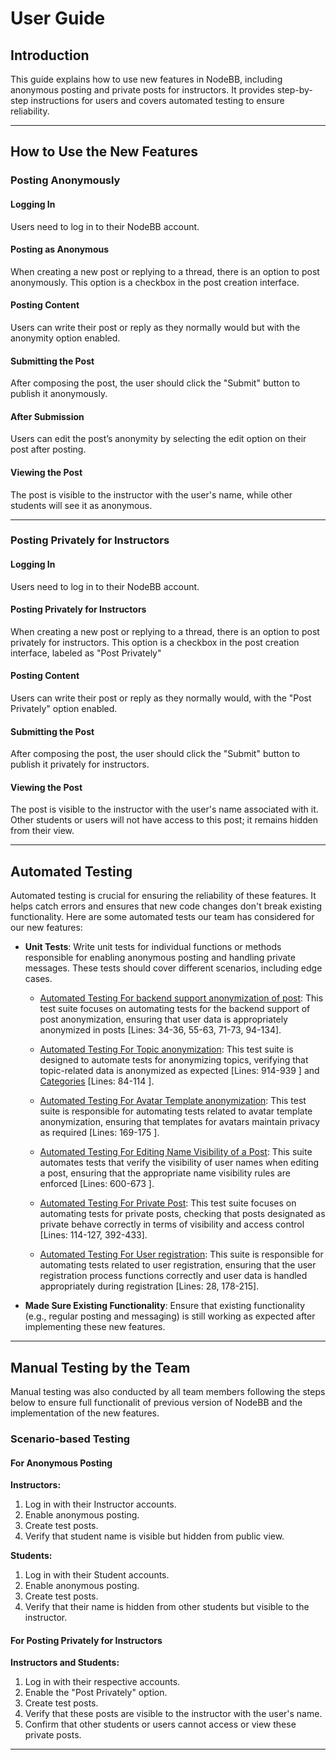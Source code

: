 # User Guide

## Introduction

This guide explains how to use new features in NodeBB, including anonymous posting and private posts for instructors. It provides step-by-step instructions for users and covers automated testing to ensure reliability.

---

## How to Use the New Features

### Posting Anonymously

#### Logging In

Users need to log in to their NodeBB account.

#### Posting as Anonymous

When creating a new post or replying to a thread, there is an option to post anonymously. This option is a checkbox in the post creation interface.

#### Posting Content

Users can write their post or reply as they normally would but with the anonymity option enabled.

#### Submitting the Post

After composing the post, the user should click the "Submit" button to publish it anonymously.

#### After Submission

Users can edit the post’s anonymity by selecting the edit option on their post after posting.

#### Viewing the Post

The post is visible to the instructor with the user's name, while other students will see it as anonymous.

---

### Posting Privately for Instructors

#### Logging In

Users need to log in to their NodeBB account.

#### Posting Privately for Instructors

When creating a new post or replying to a thread, there is an option to post privately for instructors. This option is a checkbox in the post creation interface, labeled as "Post Privately"

#### Posting Content

Users can write their post or reply as they normally would, with the "Post Privately" option enabled.

#### Submitting the Post

After composing the post, the user should click the "Submit" button to publish it privately for instructors.

#### Viewing the Post

The post is visible to the instructor with the user's name associated with it. Other students or users will not have access to this post; it remains hidden from their view.

---

## Automated Testing

Automated testing is crucial for ensuring the reliability of these features. It helps catch errors and ensures that new code changes don't break existing functionality. Here are some automated tests our team has considered for our new features:

- **Unit Tests**: Write unit tests for individual functions or methods responsible for enabling anonymous posting and handling private messages. These tests should cover different scenarios, including edge cases.

  - [Automated Testing For backend support anonymization of post](test/posts.js): This test suite focuses on automating tests for the backend support of post anonymization, ensuring that user data is appropriately anonymized in posts [Lines: 34-36, 55-63, 71-73, 94-134].

  - [Automated Testing For Topic anonymization](test/topics.js): This test suite is designed to automate tests for anonymizing topics, verifying that topic-related data is anonymized as expected [Lines: 914-939 ] and [Categories](test/categories.js) [Lines: 84-114 ].

  - [Automated Testing For Avatar Template anonymization](test/template-helpers.js): This test suite is responsible for automating tests related to avatar template anonymization, ensuring that templates for avatars maintain privacy as required [Lines: 169-175 ].

  - [Automated Testing For Editing Name Visibility of a Post](test/posts.js): This suite automates tests that verify the visibility of user names when editing a post, ensuring that the appropriate name visibility rules are enforced [Lines: 600-673 ].

  - [Automated Testing For Private Post](test/topics.js): This test suite focuses on automating tests for private posts, checking that posts designated as private behave correctly in terms of visibility and access control [Lines: 114-127, 392-433].

  - [Automated Testing For User registration](test/user.js): This suite is responsible for automating tests related to user registration, ensuring that the user registration process functions correctly and user data is handled appropriately during registration [Lines: 28, 178-215].

- **Made Sure Existing Functionality**: Ensure that existing functionality (e.g., regular posting and messaging) is still working as expected after implementing these new features.

---

## Manual Testing by the Team

Manual testing was also conducted by all team members following the steps below to ensure full functionalit of previous version of NodeBB and the implementation of the new features. 

### Scenario-based Testing

#### For Anonymous Posting

**Instructors:**

1. Log in with their Instructor accounts.
2. Enable anonymous posting.
3. Create test posts.
4. Verify that student name is visible but hidden from public view.

**Students:**

1. Log in with their Student accounts.
2. Enable anonymous posting.
3. Create test posts.
4. Verify that their name is hidden from other students but visible to the instructor.

#### For Posting Privately for Instructors

**Instructors and Students:**

1. Log in with their respective accounts.
2. Enable the "Post Privately" option.
3. Create test posts.
4. Verify that these posts are visible to the instructor with the user's name.
5. Confirm that other students or users cannot access or view these private posts.

----

